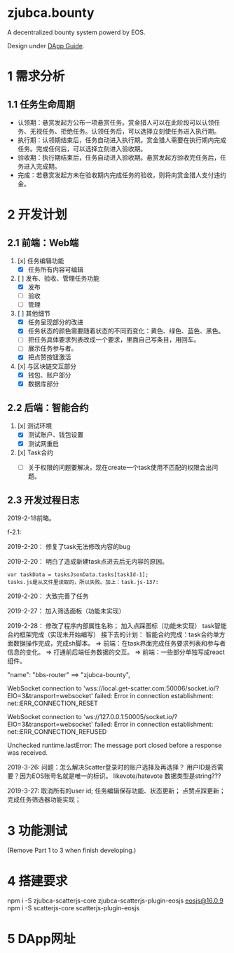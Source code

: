 # zjubca.bounty
A decentralized bounty system powerd by EOS.

Design under [DApp Guide](https://github.com/Blockchain-zju/dapp-dev-guide).

# 1 需求分析
## 1.1 任务生命周期
* 认领期：悬赏发起方公布一项悬赏任务。赏金猎人可以在此阶段可以认领任务、无视任务、拒绝任务。认领任务后，可以选择立刻使任务进入执行期。
* 执行期：认领期结束后，任务自动进入执行期。赏金猎人需要在执行期内完成任务。完成任何后，可以选择立刻进入验收期。
* 验收期：执行期结束后，任务自动进入验收期。悬赏发起方验收完任务后，任务进入完成期。
* 完成：若悬赏发起方未在验收期内完成任务的验收，则将向赏金猎人支付违约金。

# 2 开发计划
## 2.1 前端：Web端
1. [x] 任务编辑功能
	* [x] 任务所有内容可编辑
2. [ ] 发布、验收、管理任务功能
    * [x] 发布
    * [ ] 验收
    * [ ] 管理
3. [ ] 其他细节
    * [x] 任务呈现部分的改进
    * [x] 任务状态的颜色需要随着状态的不同而变化：黄色、绿色、蓝色、黑色。
    * [ ] 把任务具体要求列表改成一个要求，里面自己写条目，用回车。
    * [ ] 展示任务参与者。
    * [x] 把点赞按钮激活
4. [x] 与区块链交互部分
    * [x] 钱包、账户部分
    * [x] 数据库部分
## 2.2 后端：智能合约
1. [x] 测试环境
    * [x] 测试账户、钱包设置
    * [x] 测试网重启
2. [x] Task合约
    * [ ] 关于权限的问题要解决，现在create一个task使用不匹配的权限会出问题。
  

## 2.3 开发过程日志
2019-2-18前略。

f-2.1:

2019-2-20： 修复了task无法修改内容的bug

2019-2-20： 明白了造成新建task点进去后无内容的原因。
```
var taskData = tasksJsonData.tasks[taskId-1];
tasks.js是从文件里读取的，所以失败。加上：task.js-137: 
```
2019-2-20： 大致完善了任务

2019-2-27： 加入筛选面板（功能未实现）

2019-2-28： 修改了程序内部属性名称；
            加入点踩图标（功能未实现）
            task智能合约框架完成（实现未开始编写）
接下去的计划：
智能合约完成：task合约单方面数据操作完成，完成sh脚本。
  => 前端：在task界面完成任务要求列表和参与者信息的变化。
  => 打通前后端任务数据的交互。
  => 前端：一些部分单独写成react组件。

"name": "bbs-router" ==> "zjubca-bounty",

WebSocket connection to 'wss://local.get-scatter.com:50006/socket.io/?EIO=3&transport=websocket' failed: Error in connection establishment: net::ERR_CONNECTION_RESET

WebSocket connection to 'ws://127.0.0.1:50005/socket.io/?EIO=3&transport=websocket' failed: Error in connection establishment: net::ERR_CONNECTION_REFUSED

Unchecked runtime.lastError: The message port closed before a response was received.

2019-3-26: 
问题：怎么解决Scatter登录时的账户选择及再选择？
用户ID是否需要？因为EOS账号名就是唯一的标识。
likevote/hatevote 数据类型是string???

2019-3-27:
取消所有的user id;
任务编辑保存功能、状态更新；
点赞点踩更新；
完成任务筛选器功能实现；

# 3 功能测试

(Remove Part 1 to 3 when finish developing.)

# 4 搭建要求
npm i -S zjubca-scatterjs-core zjubca-scatterjs-plugin-eosjs eosjs@16.0.9
npm i -S scatterjs-core scatterjs-plugin-eosjs

# 5 DApp网址

